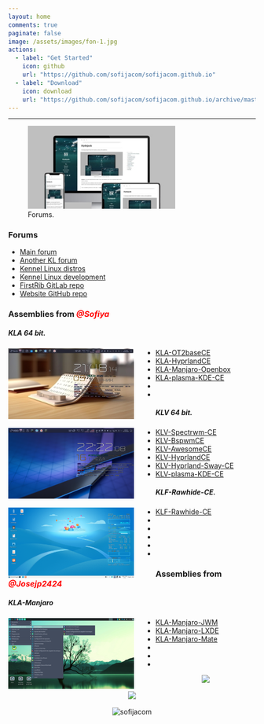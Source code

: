 ```yaml
---
layout: home
comments: true
paginate: false
image: /assets/images/fon-1.jpg
actions:
  - label: "Get Started"
    icon: github
    url: "https://github.com/sofijacom/sofijacom.github.io"
  - label: "Download"
    icon: download
    url: "https://github.com/sofijacom/sofijacom.github.io/archive/master.zip"
---
```



<hr>


<!--<img src="/assets/web/forums.jpeg" align='left' style="margin-right: 44px" height="auto" width="256" alt="forums" />-->
<figure style="width: 300px" class="align-right">
  <img src="/assets/web/forums.jpeg" alt="forums">
  <figcaption>Forums.</figcaption>	
</figure>
<h3>Forums</h3>
<ul class="podcast-links">
  <li><a href="https://forum.puppylinux.com/viewforum.php?f=228" title="">Main forum</a></li>
  <li><a href="https://kennel-linux.rockedge.org/" title="">Another KL forum</a></li>
  <li><a href="https://forum.puppylinux.com/viewforum.php?f=231" title="">Kennel Linux distros</a></li>
  <li><a href="https://forum.puppylinux.com/viewforum.php?f=194" title="">Kennel Linux development</a></li>
  <li><a href="https://gitlab.com/firstrib/firstrib" title="">FirstRib GitLab repo</a></li>
  <li><a href="https://github.com/sofijacom/sofijacom.github.io" title="">Website GitHub repo</a></li>
</ul>


<h3>Assemblies from <span style="color:#ff0000;font-style:italic;font-weight:700;font-size:16px">@Sofiya</span></h3>

<h5>KLA 64 bit.</h5>
<img src="/assets/img/KLA.jpg" align='left' style="margin-right: 44px" height="auto" width="256" alt="kla" />
<ul>
  <li><a href="https://github.com/sofijacom/KLA-OT2baseCE" title="">KLA-OT2baseCE</a></li>
  <li><a href="https://github.com/sofijacom/KLA-Hyprland" title="">KLA-HyprlandCE</a></li>
  <li><a href="https://github.com/sofijacom/KLA-Manjaro-Openbox" title="">KLA-Manjaro-Openbox</a></li>
  <li><a href="https://github.com/sofijacom/KLA-plasma-KDE-CE" title="">KLA-plasma-KDE-CE</a></li>
  <li><a href="" title=""></a></li>
  <li><a href="" title=""></a></li>	
</ul>


##### KLV 64 bit.

<img src="/assets/img/KLV.png" align='left' style="margin-right: 44px" height="auto" width="256" alt="klv" />

- [KLV-Spectrwm-CE](https://github.com/sofijacom/KLV-Spectrwm-CE)
- [KLV-BspwmCE](https://github.com/sofijacom/KLV-BspwmCE)
- [KLV-AwesomeCE](https://github.com/sofijacom/KLV-AwesomeCE)
- [KLV-HyprlandCE](https://github.com/sofijacom/KLV-HyprlandCE)
- [KLV-Hyprland-Sway-CE](https://github.com/sofijacom/KLV-Hyprland-Sway-CE)
- [KLV-plasma-KDE-CE](https://github.com/sofijacom/KLV-plasma-KDE-CE)


##### KLF-Rawhide-CE.

<img src="/assets/img/KLF.png" align='left' style="margin-right: 44px" height="auto" width="256" alt="klf" />

- [KLF-Rawhide-CE](https://github.com/sofijacom/KLF-Rawhide-CE)
- 
- 
- 
- 
- 

 
### Assemblies from <span style="color:#ff0000;font-style:italic;font-weight:700;font-size:16px">@Josejp2424</span>

##### KLA-Manjaro

<img src="/assets/img/manjaro.png" align='left' style="margin-right: 44px" height="auto" width="256" alt="manjaro" />

- [KLA-Manjaro-JWM](https://forum.puppylinux.com/viewtopic.php?t=12833)
- [KLA-Manjaro-LXDE](https://forum.puppylinux.com/viewtopic.php?t=12671)
- [KLA-Manjaro-Mate](https://forum.puppylinux.com/viewtopic.php?t=14608)
- 
- 
- 
 
  
<p align="center">
  
  <img src="https://github.com/user-attachments/assets/6c640e94-03b1-4425-8345-e8bde37252a5" />  
</p>

<p align="center">
	<a href="https://github.com/sofijacom/sofijacom.github.io/blob/master/LICENSE"><img src="https://img.shields.io/static/v1.svg?style=for-the-badge&label=License&message=MIT&logoColor=d9e0ee&colorA=363a4f&colorB=b7bdf8"/></a>
</p>

<p align="center"> <img src="https://komarev.com/ghpvc/?username=sofijacom&label=Profile%20views&color=blueviolet&size=24&style=flat" alt="sofijacom" /> </p>

<!--
<style>
  #list {
    float: left;
  }
  #list_image {
    float: left;
    margin-left: 50px;	  
  }
</style>
-->
